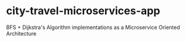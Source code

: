 # city-travel-microservices-app
BFS + Dijkstra's Algorithm implementations as a Microservice Oriented Architecture
